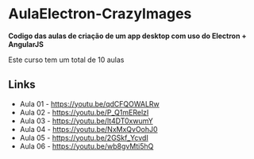 # AulaElectron-CrazyImages

**Codigo das aulas de criação de um app desktop com uso do Electron + AngularJS**

Este curso tem um total de 10 aulas

## Links
- Aula 01 - https://youtu.be/qdCFQOWALRw
- Aula 02 - https://youtu.be/P_Q1mERelzI
- Aula 03 - https://youtu.be/lt4DT0xwumY
- Aula 04 - https://youtu.be/NxMxQvOohJ0
- Aula 05 - https://youtu.be/2GSkf_YcvdI
- Aula 06 - https://youtu.be/wb8gvMti5hQ
